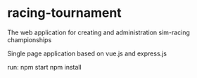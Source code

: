 # racing-tournament
The web application for creating and administration sim-racing championships

Single page application based on vue.js and express.js

run:
npm start
npm install
